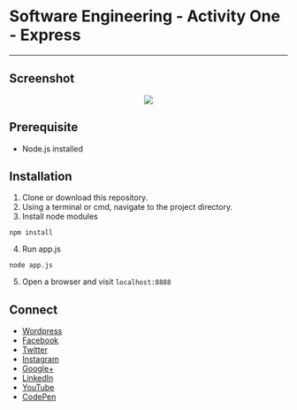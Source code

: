 # Software Engineering - Activity One - Express
---

## Screenshot
<p align="center">
  <img src="https://raw.githubusercontent.com/jovanidash21/software-engineering-activity-one-express.js/master/screenshot.png">
</p>

## Prerequisite
* Node.js installed

## Installation
1. Clone or download this repository.
2. Using a terminal or cmd, navigate to the project directory.
3. Install node modules
```
npm install
```
4. Run app.js
```
node app.js
```
5. Open a browser and visit ```localhost:8888```

## Connect
- [Wordpress](https://jovaniwarguez.wordpress.com/)
- [Facebook](https://facebook.com/jovani.cadornawarguez)
- [Twitter](https://twitter.com/jovanidash21)
- [Instagram](https://www.instagram.com/jovanidash21/)
- [Google+](https://plus.google.com/u/0/104385173780051504413)
- [LinkedIn](https://www.linkedin.com/in/jovani-warguez-827a8a11b?trk=nav_responsive_tab_profile_pic)
- [YouTube](https://www.youtube.com/channel/UCNiVxhbJ6Ku9keIjkQX3RRQ)
- [CodePen](http://codepen.io/jovanidash21/)
